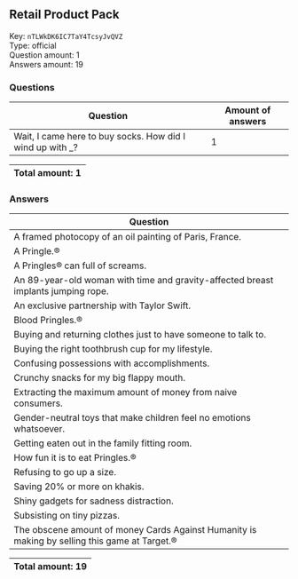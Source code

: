 ## Retail Product Pack
Key: `nTLWkDK6IC7TaY4TcsyJvQVZ`  
Type: official  
Question amount: 1  
Answers amount: 19
### Questions
| Question | Amount of answers |
|---|---|
| Wait, I came here to buy socks. How did I wind up with _? | 1 |

|Total amount: 1|
|---|

### Answers
| Question |
|---|
| A framed photocopy of an oil painting of Paris, France. |
| A Pringle.® |
| A Pringles® can full of screams. |
| An 89-year-old woman with time and gravity-affected breast implants jumping rope. |
| An exclusive partnership with Taylor Swift. |
| Blood Pringles.® |
| Buying and returning clothes just to have someone to talk to. |
| Buying the right toothbrush cup for my lifestyle. |
| Confusing possessions with accomplishments. |
| Crunchy snacks for my big flappy mouth. |
| Extracting the maximum amount of money from naive consumers. |
| Gender-neutral toys that make children feel no emotions whatsoever. |
| Getting eaten out in the family fitting room. |
| How fun it is to eat Pringles.® |
| Refusing to go up a size. |
| Saving 20% or more on khakis. |
| Shiny gadgets for sadness distraction. |
| Subsisting on tiny pizzas. |
| The obscene amount of money Cards Against Humanity is making by selling this game at Target.® |

|Total amount: 19|
|---|